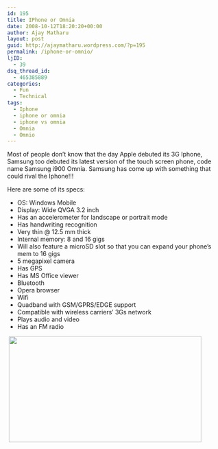 ```yaml
---
id: 195
title: IPhone or Omnia
date: 2008-10-12T18:20:20+00:00
author: Ajay Matharu
layout: post
guid: http://ajaymatharu.wordpress.com/?p=195
permalink: /iphone-or-omnio/
ljID:
  - 39
dsq_thread_id:
  - 465385889
categories:
  - Fun
  - Technical
tags:
  - Iphone
  - iphone or omnia
  - iphone vs omnia
  - Omnia
  - Omnio
---
```

Most of people don&#8217;t know that the day Apple debuted its 3G Iphone, Samsung too debuted its latest version of the touch screen phone, code name Samsung i900 Omnia. Samsung has come up with something that could rival the Iphone!!!

Here are some of its specs:

  * OS: Windows Mobile
  * Display: Wide QVGA 3.2 inch
  * Has an accelerometer for landscape or portrait mode
  * Has handwriting recognition
  * Very thin @ 12.5 mm thick
  * Internal memory: 8 and 16 gigs
  * Will also feature a microSD slot so that you can expand your phone&#8217;s mem to 16 gigs
  * 5 megapixel camera
  * Has GPS
  * Has MS Office viewer
  * Bluetooth
  * Opera browser
  * Wifi
  * Quadband with GSM/GPRS/EDGE support
  * Compatible with wireless carriers&#8217; 3Gs network
  * Plays audio and video
  * Has an FM radio

 [<img class="aligncenter size-full wp-image-196" title="omnio" src="http://ajaymatharu.files.wordpress.com/2008/10/omnio.png" alt="" width="449" height="247" />](http://ajaymatharu.files.wordpress.com/2008/10/omnio.png)